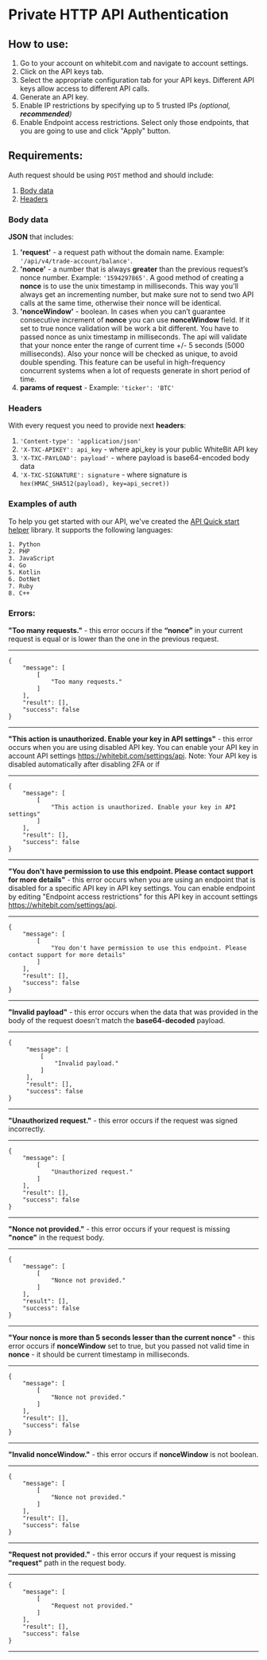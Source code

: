 # Private HTTP API Authentication

## How to use:

1. Go to your account on whitebit.com and navigate to account settings.
2. Click on the API keys tab.
3. Select the appropriate configuration tab for your API keys. Different API keys allow access to different API calls.
4. Generate an API key.
5. Enable IP restrictions by specifying up to 5 trusted IPs *(optional, **recommended**)*
6. Enable Endpoint access restrictions. Select only those endpoints, that you are going to use and click "Apply" button.

## Requirements:

Auth request should be using `POST` method and should include:
1. [Body data](#body-data)
2. [Headers](#headers)

### Body data

**JSON** that includes:
1. **'request'** - a request path without the domain name. Example: `'/api/v4/trade-account/balance'`.
2. **'nonce'** - a number that is always **greater** than the previous request’s nonce number. Example: `'1594297865'`. A good method of creating a **nonce** is to use the unix timestamp in milliseconds. This way you'll always get an incrementing number, but make sure not to send two API calls at the same time, otherwise their nonce will be identical.
3. **'nonceWindow'** - boolean. In cases when you can’t guarantee consecutive increment of **nonce** you can use **nonceWindow** field. If it set to true nonce validation will be work a bit different. You have to passed nonce as unix timestamp in milliseconds. The api will validate that your nonce enter the range of current time +/- 5 seconds (5000 milliseconds). Also your nonce will be checked as unique, to avoid double spending. This feature can be useful in high-frequency concurrent systems when a lot of requests generate in short period of time.
4. **params of request** - Example: `'ticker': 'BTC'`
### Headers

With every request you need to provide next **headers**:
1. `'Content-type': 'application/json'`
2. `'X-TXC-APIKEY': api_key` - where api_key is your public WhiteBit API key
3. `'X-TXC-PAYLOAD': payload'` - where payload is base64-encoded body data
4. `'X-TXC-SIGNATURE': signature` - where signature is `hex(HMAC_SHA512(payload), key=api_secret))`


### Examples of auth

To help you get started with our API, we've created the [API Quick start helper](https://github.com/whitebit-exchange/api-quickstart) library. It supports the following languages:
```json5
1. Python
2. PHP
3. JavaScript
4. Go
5. Kotlin
6. DotNet
7. Ruby
8. C++
```

### Errors:
    
**"Too many requests."** - this error occurs if the **“nonce”** in your current request is equal or is lower than the one in the previous request.

___
```json5
{
    "message": [
        [
            "Too many requests."
        ]
    ],
    "result": [],
    "success": false
}
```
___

**"This action is unauthorized. Enable your key in API settings"** - this error occurs when you are using disabled API key. You can enable your API key in account API settings https://whitebit.com/settings/api. Note: Your API key is disabled automatically after disabling 2FA or if 

___
```json5
{
    "message": [
        [
            "This action is unauthorized. Enable your key in API settings"
        ]
    ],
    "result": [],
    "success": false
}
```
___

**"You don't have permission to use this endpoint. Please contact support for more details"** - this error occurs when you are using an endpoint that is disabled for a specific API key in API key settings. You can enable endpoint by editing "Endpoint access restrictions" for this API key in account settings https://whitebit.com/settings/api. 

___
```json5
{
    "message": [
        [
            "You don't have permission to use this endpoint. Please contact support for more details"
        ]
    ],
    "result": [],
    "success": false
}
```
___

**"Invalid payload"** - this error occurs when the data that was provided in the body of the request doesn't match the **base64-decoded** payload.
___
```json5
{
     "message": [
         [
             "Invalid payload."
         ]
     ],
     "result": [],
     "success": false
}
```
___
**"Unauthorized request."** - this error occurs if the request was signed incorrectly.
___
```json5
{
    "message": [
        [
            "Unauthorized request."
        ]
    ],
    "result": [],
    "success": false
}
```
___ 
**"Nonce not provided."** - this error occurs if your request is missing **"nonce"** in the request body.
___
```json5
{
    "message": [
        [
            "Nonce not provided."
        ]
    ],
    "result": [],
    "success": false
}
```
---
**"Your nonce is more than 5 seconds lesser than the current nonce"** - this error occurs if **nonceWindow** set to true, but you passed not valid time in **nonce** - it should be current timestamp in milliseconds.
___
```json5
{
    "message": [
        [
            "Nonce not provided."
        ]
    ],
    "result": [],
    "success": false
}
```
---
**"Invalid nonceWindow."** - this error occurs if **nonceWindow** is not boolean.
___
```json5
{
    "message": [
        [
            "Nonce not provided."
        ]
    ],
    "result": [],
    "success": false
}
```
___ 
**"Request not provided."** - this error occurs if your request is missing **"request"** path in the request body.
___
```json5
{
    "message": [
        [
            "Request not provided."
        ]
    ],
    "result": [],
    "success": false
}
```
___ 
